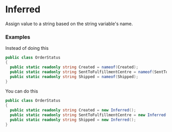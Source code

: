 # Inferred
Assign value to a string based on the string variable's name.

### Examples

Instead of doing this  

```csharp
public class OrderStatus
{
  public static readonly string Created = nameof(Created);
  public static readonly string SentToFulfillmentCentre = nameof(SentToFulfillmentCentre);
  public static readonly string Shipped = nameof(Shipped);
}
```

You can do this

```csharp
public class OrderStatus
{
  public static readonly string Created = new Inferred();
  public static readonly string SentToFulfillmentCentre = new Inferred();
  public static readonly string Shipped = new Inferred();
}
```
